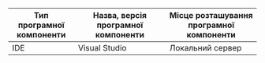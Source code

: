 |Тип програмної <br> компоненти|Назва, версія програмної <br> компоненти|Місце розташування <br> програмної компоненти|
|---------------------------|-------------------------------------|----------------------------------------------|
| IDE                       | Visual Studio                       | Локальний сервер                             |

